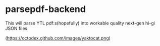 # parsepdf-backend

This will parse YTL pdf:s(hopefully) into workable quality next-gen hi-gi JSON files. 

(https://octodex.github.com/images/yaktocat.png)
